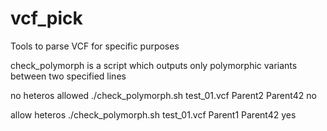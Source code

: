 # vcf_pick
Tools to parse VCF for specific purposes

check_polymorph is a script which outputs only polymorphic variants between two specified lines

no heteros allowed
./check_polymorph.sh test_01.vcf Parent2 Parent42 no

allow heteros
./check_polymorph.sh test_01.vcf Parent1 Parent42 yes
